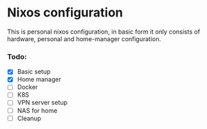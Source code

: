 # Nixos configuration

This is personal nixos configuration, in basic form it only consists of hardware, personal and home-manager configuration.

### Todo: ###

- [x] Basic setup
- [x] Home manager
- [ ] Docker
- [ ] K8S
- [ ] VPN server setup
- [ ] NAS for home
- [ ] Cleanup
